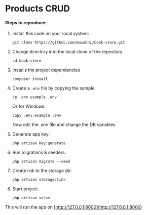 # Products CRUD
#### Steps to reproduce:
1. Install this code on your local system:
     
    ```
    git clone https://github.com/masabni/book-store.git
    ```

2. Change directory into the local clone of the repository

    ```
    cd book-store
    ```

3. Installs the project dependencies

    ```
    composer install
    ```

4. Create a `.env` file by copying the sample

    ```
    cp .env.example .env
    ```
    
    Or for Windows:
    
    ```
    copy .env.example .env
    ```
    
    Now edit the *.env* file and change the DB variables
    
5. Generate app key:

    ```
    php artisan key:generate
    ```
    
6. Run migrations & seeders:

    ```
    php artisan migrate --seed
    ```
    
7. Create link to the storage dir:

    ```
    php artisan storage:link
    ```
    
8. Start project

    ```
    php artisan serve
    ```
    
This wiil run the app on [http://127.0.0.1:8000](http://127.0.0.1:8000)
